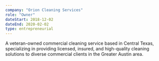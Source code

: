 ```yaml
---
company: "Orion Cleaning Services"
role: "Owner"
dateStart: 2018-12-02
dateEnd: 2020-02-02
type: entrepreneurial
---
```


A veteran-owned commercial cleaning service based in Central Texas, specializing in providing licensed, insured, and high-quality cleaning solutions to diverse commercial clients in the Greater Austin area.